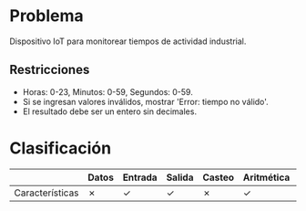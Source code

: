 # Problema

Dispositivo IoT para monitorear tiempos de actividad industrial.

## Restricciones

- Horas: 0-23, Minutos: 0-59, Segundos: 0-59.
- Si se ingresan valores inválidos, mostrar 'Error: tiempo no válido'.
- El resultado debe ser un entero sin decimales.

# Clasificación
|  | Datos | Entrada | Salida | Casteo | Aritmética | Relacionales | Lógicos | Condicionales | Ciclo | Matrices | Funciones |
|----------|-------|---------|--------|--------|------------|--------------|---------|---------------|-------|----------|-------------|
| Características | ✗ | ✓ | ✓ | ✗ | ✓ | ✗ | ✗ | ✗ | ✗ | ✗ | ✗ |
